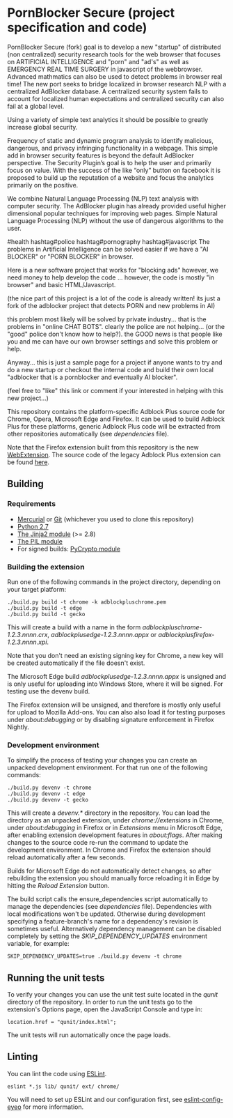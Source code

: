 PornBlocker Secure (project specification and code)
==========================================================

PornBlocker Secure (fork) goal is to develop a new "startup" of distributed (non centralized) security research tools for the web browser that focuses on ARTIFICIAL INTELLIGENCE and "porn" and "ad's" as well as EMERGENCY REAL TIME SURGERY in javascript of the webbrowser.  Advanced mathmatics can also be used to detect problems in browser real time! The new port seeks to bridge localized in browser research NLP with a centralized AdBlocker database.  A centralized security system fails to account for localized human expectations and centralized security can also fail at a global level.

Using a variety of simple text analytics it should be possible to greatly increase global security.

Frequency of static and dynamic program analysis to identify malicious, dangerous, and privacy infringing functionality in a webpage. This simple add in browser security features is beyond the default AdBlocker perspective.  The Security Plugin’s goal is to help the user and primarily focus on value.  With the success of the like “only” button on facebook it is proposed to build up the reputation of a website and focus the analytics primarily on the positive.

We combine Natural Language Processing (NLP) text analysis with computer security.  The AdBlocker plugin has already provided useful higher dimensional popular techniques for improving web pages.  Simple Natural Language Processing (NLP) without the use of dangerous algorithms to the user. 

#health hashtag#police hashtag#pornography hashtag#javascript 
The problems in Artificial Intelligence can be solved easier if we have a "AI BLOCKER" or "PORN BLOCKER" in browser.

Here is a new software project that works for "blocking ads" however, we need money to help develop the code ... however, the code is mostly "in browser" and basic HTML/Javascript.  

(the nice part of this project is a lot of the code is already written!  its just a fork of the adblocker project that detects PORN and new problems in AI)

this problem most likely will be solved by private industry... that is the problems in "online CHAT BOTS".  clearly the police are not helping... (or the "good" police don't know how to help?). the GOOD news is that people like you and me can have our own browser settings and solve this problem or help.

Anyway... this is just a sample page for a project if anyone wants to try and do a new startup or checkout the internal code and build their own local "adblocker that is a pornblocker and eventually AI blocker". 

(feel free to "like" this link or comment if your interested in helping with this new project...)

This repository contains the platform-specific Adblock Plus source code for
Chrome, Opera, Microsoft Edge and Firefox. It can be used to build
Adblock Plus for these platforms, generic Adblock Plus code will be extracted
from other repositories automatically (see _dependencies_ file).

Note that the Firefox extension built from this repository is the new
[WebExtension](https://developer.mozilla.org/en-US/Add-ons/WebExtensions).
The source code of the legacy Adblock Plus extension
can be found [here](https://hg.adblockplus.org/adblockplus).

Building
---------

### Requirements

- [Mercurial](https://www.mercurial-scm.org/) or [Git](https://git-scm.com/) (whichever you used to clone this repository)
- [Python 2.7](https://www.python.org)
- [The Jinja2 module](http://jinja.pocoo.org/docs) (>= 2.8)
- [The PIL module](http://www.pythonware.com/products/pil/)
- For signed builds: [PyCrypto module](https://www.dlitz.net/software/pycrypto/)

### Building the extension

Run one of the following commands in the project directory, depending on your
target platform:

    ./build.py build -t chrome -k adblockpluschrome.pem
    ./build.py build -t edge
    ./build.py build -t gecko

This will create a build with a name in the form
_adblockpluschrome-1.2.3.nnnn.crx_, _adblockplusedge-1.2.3.nnnn.appx_ or
_adblockplusfirefox-1.2.3.nnnn.xpi_.

Note that you don't need an existing signing key for Chrome, a new key
will be created automatically if the file doesn't exist.

The Microsoft Edge build _adblockplusedge-1.2.3.nnnn.appx_ is unsigned and
is only useful for uploading into Windows Store, where it will be signed. For
testing use the devenv build.

The Firefox extension will be unsigned, and therefore is mostly only useful for
upload to Mozilla Add-ons. You can also also load it for testing purposes under
_about:debugging_ or by disabling signature enforcement in Firefox Nightly.

### Development environment

To simplify the process of testing your changes you can create an unpacked
development environment. For that run one of the following commands:

    ./build.py devenv -t chrome
    ./build.py devenv -t edge
    ./build.py devenv -t gecko

This will create a _devenv.*_ directory in the repository. You can load the
directory as an unpacked extension, under _chrome://extensions_ in Chrome,
under _about:debugging_ in Firefox or in _Extensions_ menu in Microsoft Edge,
after enabling extension development features in _about:flags_.
After making changes to the source code re-run the command to update the
development environment. In Chrome and Firefox the extension should reload
automatically after a few seconds.

Builds for Microsoft Edge do not automatically detect changes, so after
rebuilding the extension you should manually force reloading it in Edge by
hitting the _Reload Extension_ button.

The build script calls the ensure_dependencies script automatically to manage
the dependencies (see _dependencies_ file). Dependencies with local
modifications won't be updated. Otherwise during development specifying a
feature-branch's name for a dependency's revision is sometimes useful.
Alternatively dependency management can be disabled completely by setting the
_SKIP_DEPENDENCY_UPDATES_ environment variable, for example:

    SKIP_DEPENDENCY_UPDATES=true ./build.py devenv -t chrome

Running the unit tests
----------------------

To verify your changes you can use the unit test suite located in the _qunit_
directory of the repository. In order to run the unit tests go to the
extension's Options page, open the JavaScript Console and type in:

    location.href = "qunit/index.html";

The unit tests will run automatically once the page loads.

Linting
-------

You can lint the code using [ESLint](http://eslint.org).

    eslint *.js lib/ qunit/ ext/ chrome/

You will need to set up ESLint and our configuration first, see
[eslint-config-eyeo](https://hg.adblockplus.org/codingtools/file/tip/eslint-config-eyeo)
for more information.
